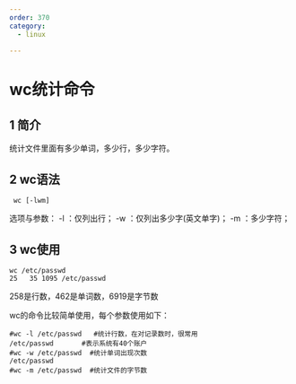 ```yaml
---
order: 370
category:
  - linux

---
```


# wc统计命令

## 1 简介

统计文件里面有多少单词，多少行，多少字符。

## 2 wc语法

```
 wc [-lwm]
```

选项与参数：
-l  ：仅列出行；
-w  ：仅列出多少字(英文单字)；
-m  ：多少字符；

## 3 wc使用

```bach
wc /etc/passwd
25   35 1095 /etc/passwd
```

258是行数，462是单词数，6919是字节数

wc的命令比较简单使用，每个参数使用如下：

```
#wc -l /etc/passwd   #统计行数，在对记录数时，很常用
/etc/passwd       #表示系统有40个账户
#wc -w /etc/passwd  #统计单词出现次数
/etc/passwd
#wc -m /etc/passwd  #统计文件的字节数
```

## 